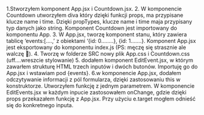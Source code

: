1.Stworzyłem komponent App.jsx i Countdown.jsx. 
2. W komponencie Countdown utworzyłem diva który dzięki funkcji props, ma przypisane klucze name i time. Dzięki propTypes, klucze name i time maja przypisany typ danych jako string. Komponent Countdown jest importowany do komponentu App.
3. W App.jsx, tworzę komponent stanu, który zawiera tablicę ‘events:[….,’ z obiektami ‘{id: 0……..}, {id: 1…….}.
Komponent App.jsx jest eksportowany do komponentu index.js (PS: męczę się strasznie ale walczę ).
4. Tworzę w folderze SRC nowy plik App.css i Countdown.css (uff….wreszcie stylowanie)
5. dodałem komponent EditEvent.jsx, w którym zawarłem strukturę HTML trzech inputów i dwóch butonów. Importuję go do App.jsx i wstawiam pod {events}.
6.w komponencie App.jsx, dodałem odczytywanie informacji z pól formularza, dzięki zastosowaniu this w konstruktorze. Utworzyłem funkcję z jednym parametrem. W komponencie EditEvents.jsx w każdym inpucie zastosowałem onChange, gdzie dzięki props przekazałem funkcję z App.jsx. Przy użyciu e.target mogłem odnieść się do konkretnego inputa.


